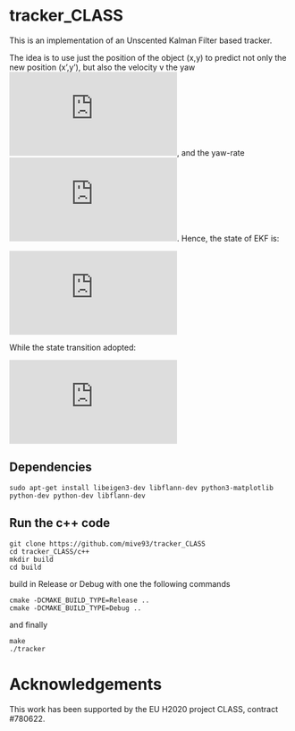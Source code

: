 # tracker_CLASS

  

This is an implementation of an Unscented Kalman Filter based tracker.



The idea is to use just the position of the object (x,y) to predict not only the new position (x’,y’), but also the velocity v the yaw ![equation](https://latex.codecogs.com/gif.latex?%5Cpsi), and the yaw-rate ![equation](https://latex.codecogs.com/gif.latex?%5Cdot%5Cpsi). Hence, the state of EKF is: 


![equation](https://latex.codecogs.com/gif.latex?%5Cbegin%7Bbmatrix%7D%20x%20%5C%5C%20y%20%5C%5C%20%5Cpsi%20%5C%5C%20v%20%5C%5C%20%5Cdot%5Cpsi%20%5C%5C%20%5Cend%7Bbmatrix%7D)

While the state transition adopted: 

![equation](https://latex.codecogs.com/gif.latex?%5Cbegin%7Bbmatrix%7D%20x%20&plus;%20%5Cfrac%7Bv%5Ccdot%28-sin%28%5Cpsi%29%20&plus;%20sin%28T%5Ccdot%20%5Cdot%5Cpsi%20&plus;%20%5Cpsi%29%29%7D%7B%5Cdot%5Cpsi%7D%20%5C%5C%20y&plus;%20%5Cfrac%7Bv%5Ccdot%28cos%28%5Cpsi%29%20-%20cos%28T%5Ccdot%20%5Cdot%5Cpsi%20&plus;%20%5Cpsi%29%29%7D%7B%5Cdot%5Cpsi%7D%20%5C%5C%20T%5Ccdot%20%5Cdot%5Cpsi%20&plus;%20%5Cpsi%20%5C%5C%20v%20%5C%5C%20%5Cdot%5Cpsi%20%5C%5C%20%5Cend%7Bbmatrix%7D)

## Dependencies 

```
sudo apt-get install libeigen3-dev libflann-dev python3-matplotlib python-dev python-dev libflann-dev

```

## Run the c++ code
```
git clone https://github.com/mive93/tracker_CLASS
cd tracker_CLASS/c++
mkdir build
cd build
```
build in Release or Debug with one the following commands

```
cmake -DCMAKE_BUILD_TYPE=Release .. 
cmake -DCMAKE_BUILD_TYPE=Debug .. 
```

and finally
```
make
./tracker
```
  

<!-- Acknowledgements -->

# Acknowledgements
 

This work has been supported by the EU H2020 project CLASS, contract #780622.
